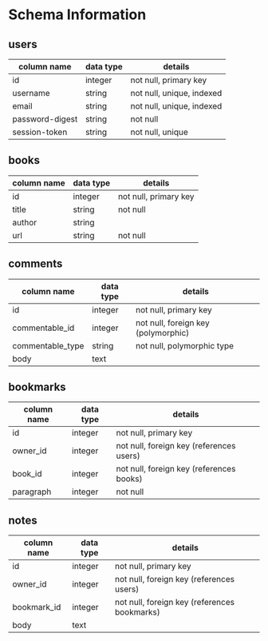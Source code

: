 # Schema Information

## users
column name       | data type | details
------------------|-----------|-----------------------
id                | integer   | not null, primary key
username          | string    | not null, unique, indexed
email             | string    | not null, unique, indexed
password-digest   | string    | not null
session-token     | string    | not null, unique


## books
column name | data type | details
------------|-----------|-----------------------
id          | integer   | not null, primary key
title       | string    | not null
author      | string    |
url         | string    | not null


## comments
column name       | data type | details
------------------|-----------|-----------------------
id                | integer   | not null, primary key
commentable_id    | integer   | not null, foreign key (polymorphic)
commentable_type  | string    | not null, polymorphic type
body              | text      |


## bookmarks
column name | data type | details
------------|-----------|-----------------------
id          | integer   | not null, primary key
owner_id    | integer   | not null, foreign key (references users)
book_id     | integer   | not null, foreign key (references books)
paragraph   | integer   | not null


## notes
column name | data type | details
------------|-----------|-----------------------
id          | integer   | not null, primary key
owner_id    | integer   | not null, foreign key (references users)
bookmark_id | integer   | not null, foreign key (references bookmarks)
body        | text      |

